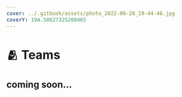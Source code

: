 ```yaml
---
cover: ../.gitbook/assets/photo_2022-09-20_19-44-46.jpg
coverY: 194.58627325208465
---
```


# 🫂 Teams

## coming soon...
